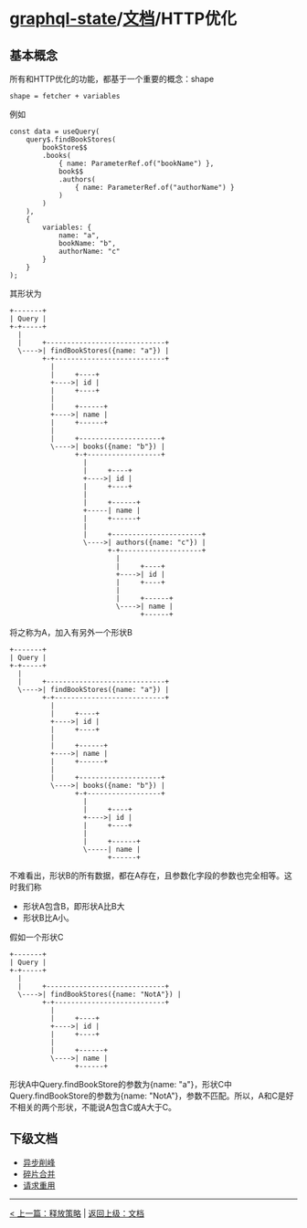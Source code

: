 # [graphql-state](https://github.com/babyfish-ct/graphql-state)/[文档](../README_zh_CN.md)/HTTP优化

## 基本概念

所有和HTTP优化的功能，都基于一个重要的概念：shape
```
shape = fetcher + variables
```

例如
```
const data = useQuery(
    query$.findBookStores(
        bookStore$$
        .books(
            { name: ParameterRef.of("bookName") },
            book$$
            .authors(
                { name: ParameterRef.of("authorName") }
            )
        )
    ),
    {
        variables: {
            name: "a",
            bookName: "b",
            authorName: "c"
        }
    }
);
```
其形状为
```
+-------+
| Query |
+-+-----+
  |
  |     +-----------------------------+
  \---->| findBookStores({name: "a"}) |
        +-+---------------------------+
          |
          |     +----+
          +---->| id |
          |     +----+
          |
          |     +------+
          +---->| name |
          |     +------+
          |
          |     +--------------------+
          \---->| books({name: "b"}) |
                +-+------------------+
                  |
                  |     +----+
                  +---->| id |
                  |     +----+
                  |
                  |     +------+
                  +-----| name |
                  |     +------+
                  |
                  |     +----------------------+
                  \---->| authors({name: "c"}) |
                        +-+--------------------+
                          |
                          |     +----+
                          +---->| id |
                          |     +----+
                          |
                          |     +------+
                          \---->| name |
                                +------+         
```
将之称为A，加入有另外一个形状B
```
+-------+
| Query |
+-+-----+
  |
  |     +-----------------------------+
  \---->| findBookStores({name: "a"}) |
        +-+---------------------------+
          |
          |     +----+
          +---->| id |
          |     +----+
          |
          |     +------+
          +---->| name |
          |     +------+
          |
          |     +--------------------+
          \---->| books({name: "b"}) |
                +-+------------------+
                  |
                  |     +----+
                  +---->| id |
                  |     +----+
                  |
                  |     +------+
                  \-----| name |
                        +------+
```
不难看出，形状B的所有数据，都在A存在，且参数化字段的参数也完全相等。这时我们称

- 形状A包含B，即形状A比B大
- 形状B比A小。

假如一个形状C
```
+-------+
| Query |
+-+-----+
  |
  |     +-----------------------------+
  \---->| findBookStores({name: "NotA"}) |
        +-+---------------------------+
          |
          |     +----+
          +---->| id |
          |     +----+
          |
          |     +------+
          \---->| name |
                +------+
```
形状A中Query.findBookStore的参数为{name: "a"}，形状C中Query.findBookStore的参数为{name: "NotA"}，参数不匹配。所以，A和C是好不相关的两个形状，不能说A包含C或A大于C。

## 下级文档
- [异步削峰](./peak-clipping_zh_CN.md)
- [碎片合并](./merge-fragment_zh_CN.md)
- [请求重用](./reuse-request_zh_CN.md)

--------------
[< 上一篇：释放策略](../release-policy_zh_CN.md) | [返回上级：文档](../README_zh_CN.md)
